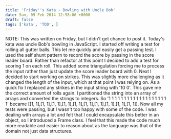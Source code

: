 ```yaml
---
title: 'Friday''s Kata - Bowling with Uncle Bob'
date: Sun, 09 Feb 2014 12:58:06 +0000
draft: false
tags: ['kata', 'TDD', ]
---
```


NOTE: This was written on Friday, but I didn't get chance to post it. Today's kata was uncle Bob's bowling in JavaScript. I started off writing a test for rolling all gutter balls. This let me quickly and easily get a passing test. I used the self shunt pattern to record the score by passing in the score leader board. Rather than refactor at this point I decided to add a test for scoring 1 on each roll. This added some triangulation forcing me to process the input rather than just update the score leader board with 0. Next I decided to start working on strikes. This was slightly more challenging as it changed the length of the input, which at that point I was relying on. As a quick fix I replaced any strikes in the input string with '10 0'. This gave me the correct amount of rolls again. I partitioned the string into an array of arrays and converted the strings to integers. So '1 1 1 1 1 1 1 1 1 1 1 1 1 1 1 1 1 1 1 1' became \[\[1, 1\],\[1, 1\],\[1, 1\],\[1, 1\],\[1, 1\],\[1, 1\],\[1, 1\],\[1, 1\],\[1, 1\],\[1, 1\]\]. Now all my tests were passing, but I wasn't too happy with some of the code. I was dealing with arrays a lot and felt that I could encapsulate this better in an object, so I introduced a Frame class. I feel that this made the code much more readable and easier to reason about as the language was that of the domain not just data structures.